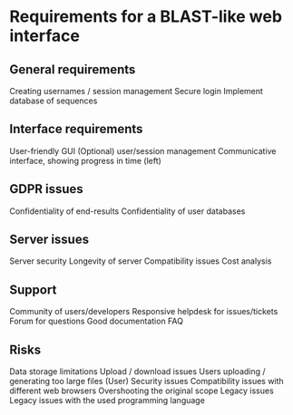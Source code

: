 # Requirements for a BLAST-like web interface

General requirements
--------------------
  Creating usernames / session management
  Secure login
  Implement database of sequences

Interface requirements
----------------------
  User-friendly GUI
  (Optional) user/session management
  Communicative interface, showing progress in time (left)

GDPR issues
-----------
  Confidentiality of end-results
  Confidentiality of user databases

Server issues
-------------
  Server security
  Longevity of server
  Compatibility issues
  Cost analysis

Support
-------
  Community of users/developers
  Responsive helpdesk for issues/tickets
  Forum for questions
  Good documentation
  FAQ

Risks
-----
  Data storage limitations
  Upload / download issues
  Users uploading / generating too large files
  (User) Security issues
  Compatibility issues with different web browsers
  Overshooting the original scope
  Legacy issues
  Legacy issues with the used programming language
